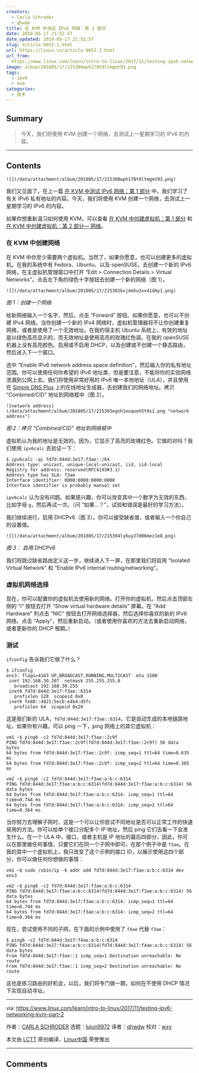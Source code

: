 ```yaml
---
creators:
  - Carla Schroder
  - qhwdw
title: 在 KVM 中测试 IPv6 网络：第 2 部分
date: 2018-05-17 21:52:57
date_updated: 2018-05-17 21:52:57
slug: article-9652-1.html
url: https://linux.cn/article-9652-1.html
url_from: 
  https://www.linux.com/learn/intro-to-linux/2017/11/testing-ipv6-networking-kvm-part-2
image: album/201805/17/215300wph170t9ltmgmt93.png
tags:
  - ipv6
  - kvm
categories:
  - 技术
---
```


## Summary

> 今天，我们将使用 KVM 创建一个网络，去测试上一星期学习的 IPv6 的内容。

***

<!-- more -->

## Contents

`![](/data/attachment/album/201805/17/215300wph170t9ltmgmt93.png)`

我们又见面了，在上一篇 [在 KVM 中测试 IPv6 网络：第 1 部分](https://linux.cn/article-9594-1.html) 中，我们学习了有关 IPv6 私有地址的内容。今天，我们将使用 KVM 创建一个网络，去测试上一星期学习的 IPv6 的内容。

如果你想重新温习如何使用 KVM，可以查看 [在 KVM 中创建虚拟机：第 1 部分](https://www.linux.com/learn/intro-to-linux/2017/5/creating-virtual-machines-kvm-part-1) 和 [在 KVM 中创建虚拟机：第 2 部分— 网络](https://www.linux.com/learn/intro-to-linux/2017/5/creating-virtual-machines-kvm-part-2-networking)。

### 在 KVM 中创建网络

在 KVM 中你至少需要两个虚拟机。当然了，如果你愿意，也可以创建更多的虚拟机。在我的系统中有 Fedora、Ubuntu、以及 openSUSE。去创建一个新的 IPv6 网络，在主虚拟机管理窗口中打开 “Edit > Connection Details > Virtual Networks”。点击左下角的绿色十字按钮去创建一个新的网络（图 1）。

`![](/data/attachment/album/201805/17/215302kxj4ehu2xx41dmy1.png)`

*图 1：创建一个网络*

给新网络输入一个名字，然后，点击 “Forward” 按钮。如果你愿意，也可以不创建 IPv4 网络。当你创建一个新的 IPv4 网络时，虚拟机管理器将不让你创建重复网络，或者是使用了一个无效地址。在我的宿主机 Ubuntu 系统上，有效的地址是以绿色高亮显示的，而无效地址是使用高亮的玫瑰红色调。在我的 openSUSE 机器上没有高亮颜色。启用或不启用 DHCP，以及创建或不创建一个静态路由，然后进入下一个窗口。

选中 “Enable IPv6 network address space definition”，然后输入你的私有地址范围。你可以使用任何你希望的 IPv6 地址类，但是要注意，不能将你的实验网络泄漏到公网上去。我们将使用非常好用的 IPv6 唯一本地地址（ULA），并且使用在 [Simple DNS Plus](http://simpledns.com/private-ipv6.aspx) 上的在线地址生成器，去创建我们的网络地址。拷贝 “Combined/CID” 地址到网络框中（图 2）。

`![network address](/data/attachment/album/201805/17/215303egnh1euqueh5t9s1.png "network address")`

*图 2：拷贝 "Combined/CID" 地址到网络框中*

虚拟机认为我的地址是无效的，因为，它显示了高亮的玫瑰红色。它做的对吗？我们使用 `ipv6calc` 去验证一下：

```shell
$ ipv6calc -qi fd7d:844d:3e17:f3ae::/64
Address type: unicast, unique-local-unicast, iid, iid-local
Registry for address: reserved(RFC4193#3.1)
Address type has SLA: f3ae
Interface identifier: 0000:0000:0000:0000
Interface identifier is probably manual set
```

`ipv6calc` 认为没有问题。如果感兴趣，你可以改变其中一个数字为无效的东西，比如字母 `g`，然后再试一次。（问 “如果…？”，试验和错误是最好的学习方法）。

我们继续进行，启用 DHCPv6（图 3）。你可以接受缺省值，或者输入一个你自己的设置值。

`![](/data/attachment/album/201805/17/215304ly6uy27d06mez1e8.png)`

*图 3： 启用 DHCPv6*

我们将跳过缺省路由定义这一步，继续进入下一屏，在那里我们将启用 “Isolated Virtual Network” 和 “Enable IPv6 internal routing/networking”。

### 虚拟机网络选择

现在，你可以配置你的虚拟机去使用新的网络。打开你的虚拟机，然后点击顶部左侧的 “i” 按钮去打开 “Show virtual hardware details” 屏幕。在 “Add Hardware” 列点击 “NIC” 按钮去打开网络选择器，然后选择你喜欢的新的 IPv6 网络。点击 “Apply”，然后重新启动。（或者使用你喜欢的方法去重新启动网络，或者更新你的 DHCP 租期。）

### 测试

`ifconfig` 告诉我们它做了什么？

```shell
$ ifconfig
ens3: flags=4163 UP,BROADCAST,RUNNING,MULTICAST  mtu 1500
 inet 192.168.30.207  netmask 255.255.255.0  
   broadcast 192.168.30.255
 inet6 fd7d:844d:3e17:f3ae::6314  
   prefixlen 128  scopeid 0x0
 inet6 fe80::4821:5ecb:e4b4:d5fc  
   prefixlen 64  scopeid 0x20
```

这是我们新的 ULA，`fd7d:844d:3e17:f3ae::6314`，它是自动生成的本地链路地址。如果你有兴趣，可以 ping 一下，ping 网络上的其它虚拟机：

```shell
vm1 ~$ ping6 -c2 fd7d:844d:3e17:f3ae::2c9f
PING fd7d:844d:3e17:f3ae::2c9f(fd7d:844d:3e17:f3ae::2c9f) 56 data bytes
64 bytes from fd7d:844d:3e17:f3ae::2c9f: icmp_seq=1 ttl=64 time=0.635 ms
64 bytes from fd7d:844d:3e17:f3ae::2c9f: icmp_seq=2 ttl=64 time=0.365 ms

vm2 ~$ ping6 -c2 fd7d:844d:3e17:f3ae:a:b:c:6314
PING fd7d:844d:3e17:f3ae:a:b:c:6314(fd7d:844d:3e17:f3ae:a:b:c:6314) 56 data bytes
64 bytes from fd7d:844d:3e17:f3ae:a:b:c:6314: icmp_seq=1 ttl=64 time=0.744 ms
64 bytes from fd7d:844d:3e17:f3ae:a:b:c:6314: icmp_seq=2 ttl=64 time=0.364 ms
```

当你努力去理解子网时，这是一个可以让你尝试不同地址是否可以正常工作的快速易用的方法。你可以给单个接口分配多个 IP 地址，然后 ping 它们去看一下会发生什么。在一个 ULA 中，接口，或者主机是 IP 地址的最后四部分，因此，你可以在那里做任何事情，只要它们在同一个子网中即可，在那个例子中是 `f3ae`。在我的其中一个虚拟机上，我只改变了这个示例的接口 ID，以展示使用这四个部分，你可以做任何你想做的事情：

```shell
vm1 ~$ sudo /sbin/ip -6 addr add fd7d:844d:3e17:f3ae:a:b:c:6314 dev ens3

vm2 ~$ ping6 -c2 fd7d:844d:3e17:f3ae:a:b:c:6314
PING fd7d:844d:3e17:f3ae:a:b:c:6314(fd7d:844d:3e17:f3ae:a:b:c:6314) 56 data bytes
64 bytes from fd7d:844d:3e17:f3ae:a:b:c:6314: icmp_seq=1 ttl=64 time=0.744 ms
64 bytes from fd7d:844d:3e17:f3ae:a:b:c:6314: icmp_seq=2 ttl=64 time=0.364 ms
```

现在，尝试使用不同的子网，在下面的示例中使用了 `f4ae` 代替 `f3ae`：

```shell
$ ping6 -c2 fd7d:844d:3e17:f4ae:a:b:c:6314
PING fd7d:844d:3e17:f4ae:a:b:c:6314(fd7d:844d:3e17:f4ae:a:b:c:6314) 56 data bytes
From fd7d:844d:3e17:f3ae::1 icmp_seq=1 Destination unreachable: No route
From fd7d:844d:3e17:f3ae::1 icmp_seq=2 Destination unreachable: No route
```

这也是练习路由的好机会，以后，我们将专门做一期，如何在不使用 DHCP 情况下实现自动寻址。

---

via: <https://www.linux.com/learn/intro-to-linux/2017/11/testing-ipv6-networking-kvm-part-2>

作者：[CARLA SCHRODER](https://www.linux.com/users/cschroder) 选题：[lujun9972](https://github.com/lujun9972) 译者：[qhwdw](https://github.com/qhwdw) 校对：[wxy](https://github.com/wxy)

本文由 [LCTT](https://github.com/LCTT/TranslateProject) 原创编译，[Linux中国](https://linux.cn/) 荣誉推出

***

## Comments
